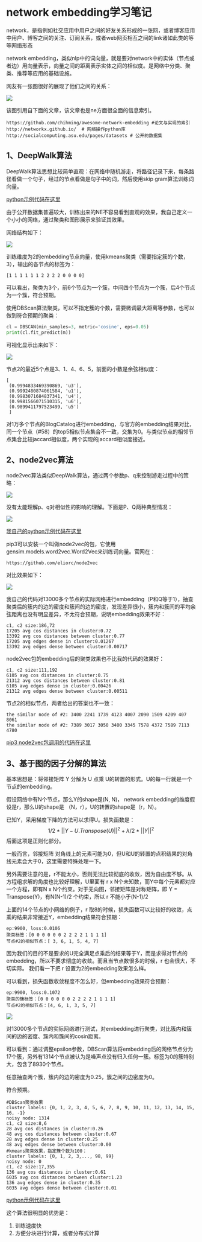 # network embedding学习笔记

network，是指例如社交应用中用户之间的好友关系形成的一张网，或者博客应用中用户、博客之间的关注、订阅关系，或者web网页相互之间的link诸如此类的等等网络形态

network embedding，类似nlp中的词向量，就是要对network中的实体（节点或者边）用向量表示，向量之间的距离表示实体之间的相似度。是网络中分类、聚类、推荐等应用的基础设施。

网友有一张图很好的展现了他们之间的关系：

![](img/network_embedding/ne.png)

该图引用自下面的文章，该文章也是ne方面很全面的信息索引。

```
https://github.com/chihming/awesome-network-embedding #论文与实现的索引
http://networkx.github.io/  # 网络操作python库
http://socialcomputing.asu.edu/pages/datasets # 公开的数据集
```

## 1、DeepWalk算法

DeepWalk算法思想比较简单直观：在网络中随机游走，将路径记录下来，每条路径看做一个句子，经过的节点看做是句子中的词，然后使用skip gram算法训练词向量。

[python示例代码在这里](https://github.com/bisonliao/daydayup/blob/master/mxnet/networkEmbedding_DeepWalk.py)

由于公开数据集普遍较大，训练出来的NE不容易看到直观的效果，我自己定义一个小小的网络，通过聚类和图形展示来验证其效果。

网络结构如下：

![](img/network_embedding/small_network.jpg)

训练维度为2的embedding节点向量，使用kmeans聚类（需要指定簇的个数，3），输出的各节点的标签为：

```
[1 1 1 1 1 1 2 2 2 2 0 0 0 0]
```

可以看出，聚类为3个，前6个节点为一个簇，中间四个节点为一个簇，后4个节点为一个簇，符合预期。

使用DBScan算法聚类，可以不指定簇的个数，需要微调最大距离等参数，也可以做到符合预期的聚类：

```python
cl = DBSCAN(min_samples=3, metric='cosine', eps=0.05)
print(cl.fit_predict(m))
```

可视化显示出来如下：

![](img/network_embedding/position.jpg)

节点2的最近5个点是3、1、4、6、5，前面的小数是余弦相似度：

```
[
 (0.9994833469390869, 'u3'), 
 (0.9992480874061584, 'u1'), 
 (0.9983071684837341, 'u4'), 
 (0.9981566071510315, 'u6'), 
 (0.9899411797523499, 'u5')
 ]
```

对1万多个节点的BlogCatalog进行embedding，与官方的embedding结果对比，同一个节点（#58）的top5相似节点集合不一致，交集为0。与类似节点的相邻节点集合比较jaccard相似度，两个实现的jaccard相似度接近。

## 2、node2vec算法

node2vec算法类似DeepWalk算法，通过两个参数p、q来控制游走过程中的策略：

![](img/network_embedding/node2vec.jpg)

没有太能理解p、q对相似性的影响的理解。下面是P、Q两种典型情况：

![](img/network_embedding/node2vec_2.jpg)

[我自己的python示例代码在这里](https://github.com/bisonliao/daydayup/blob/master/mxnet/networkEmbedding_Node2Vec.py)

pip3可以安装一个叫做node2vec的包，它使用gensim.models.word2vec.Word2Vec来训练词向量。官网在：

```
https://github.com/eliorc/node2vec
```

对比效果如下：

![](img/network_embedding/node2vec_3.jpg)

我自己的代码对13000多个节点的实际网络进行embedding（P和Q等于1），抽查聚类后的簇内的边的密度和簇间的边的密度，发现差异很小，簇内和簇间的平均余弦距离也没有明显差异，不太符合预期，说明embedding效果不好：

```
c1, c2 size:186,72
17205 avg cos distances in cluster:0.72
13392 avg cos distances between cluster:0.77
17205 avg edges dense in cluster:0.01267
13392 avg edges dense between cluster:0.00717
```

node2vec包的embedding后的聚类效果也不比我的代码的效果好：

```
c1, c2 size:111,192
6105 avg cos distances in cluster:0.75
21312 avg cos distances between cluster:0.81
6105 avg edges dense in cluster:0.00426
21312 avg edges dense between cluster:0.00511
```

节点2的相似节点，两者给出的答案也不一致：

```
the similar node of #2: 3400 2241 1739 4123 4007 2090 1509 4209 407 8061
the similar node of #2: 7389 3017 3050 3400 3345 7578 4372 7589 7113 4780 
```

[pip3 node2vec包调用的代码在这里](https://github.com/bisonliao/daydayup/blob/master/mxnet/networkEmbedding_Node2Vec_official.py)

## 3、基于图的因子分解的算法

基本思想是：将邻接矩阵 Y 分解为 U 点乘 U的转置的形式。U的每一行就是一个节点的embedding。

假设网络中有N个节点，那么Y的shape是(N, N)， network embedding的维度假设是r，那么U的shape是    （N，r），U的转置的shape是（r，N）。

已知Y，采用梯度下降的方法可以求得U。损失函数是：
$$
1/2*|| Y - U.Transpose(U)||^2 + λ/2 * ||Y||^2
$$
后面这项是正则化部分。

一般而言，邻接矩阵 对角线上的元素可能为0，但U和U的转置的点积结果的对角线元素会大于0，这里需要特殊处理一下。

另外需要注意的是，r不能太小，否则无法比较彻底的收敛，因为自由度不够。从方程组求解的角度也比较好理解，U里面有 r x N个未知数，而Y中每个元素都对应一个方程，即有N x N个约束。对于无向图，邻接矩阵是对称矩阵，即 Y = Transpose(Y)，有N(N-1)/2 个约束，所以 r 不能小于(N-1)/2

上面的14个节点的小网络的例子，r 取8的时候，损失函数可以比较好的收敛，点乘的结果非常接近Y，embedding结果符合预期：

```
ep:9900, loss:0.0106
聚类标签：[0 0 0 0 0 0 2 2 2 2 1 1 1 1]
节点#2的相似节点：[ 3, 6, 1, 5, 4, 7]
```

因为我们的目的不是要求的U完全满足点乘后的结果等于Y，而是求得对节点的embedding，所以不要求彻底的收敛。而且当节点数很多的时候，r 也会很大，不切实际。 我们看一下把 r 设置为2的embedding效果怎么样。

可以看到，损失函数收敛程度不怎么好，但embedding效果符合预期：

```
ep:9900, loss:0.1072
聚类的簇标签：[0 0 0 0 0 0 2 2 2 2 1 1 1 1]
节点#2的相似节点：[4, 6, 1, 3, 5, 7]
```

![](img/network_embedding/graph_factorization1.jpg)

对13000多个节点的实际网络进行测试，对embedding进行聚类，对比簇内和簇间的边的密度、簇内和簇间的cosin距离。

可以看到：通过调整epsilon参数，DBScan算法将embedding后的网络节点分为17个簇，另外有1314个节点被认为是噪声点没有归入任何一簇。标签为0的簇特别大，包含了8930个节点。

任意抽查两个簇，簇内的边的密度为0.25，簇之间的边密度为0。

符合预期。

```
#DBScan聚类效果
cluster labels: {0, 1, 2, 3, 4, 5, 6, 7, 8, 9, 10, 11, 12, 13, 14, 15, 16, -1}
noisy node: 1314
c1, c2 size:8,6
28 avg cos distances in cluster:0.26
48 avg cos distances between cluster:0.67
28 avg edges dense in cluster:0.25
48 avg edges dense between cluster:0.00
#kmeans聚类效果，指定簇个数为100：
cluster labels: {0, 1, 2, 3,..., 98, 99}
noisy node: 0
c1, c2 size:17,355
136 avg cos distances in cluster:0.61
6035 avg cos distances between cluster:1.23
136 avg edges dense in cluster:0.35
6035 avg edges dense between cluster:0.01
```

[python示例代码在这里](https://github.com/bisonliao/daydayup/blob/master/mxnet/networkEmbedding_GraphFactor.py)

这个算法很明显的优势是：

1. 训练速度快
2. 方便分块进行计算，或者分布式计算